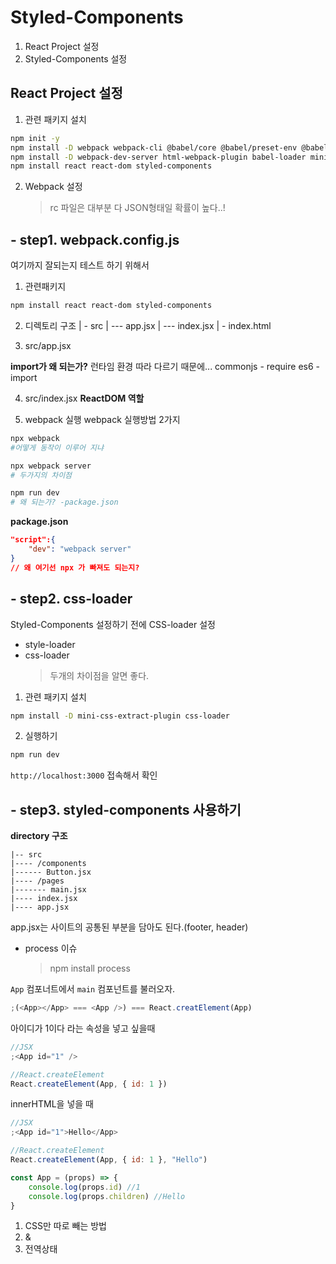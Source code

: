# Styled-Components

1. React Project 설정
2. Styled-Components 설정

## React Project 설정

1. 관련 패키지 설치

```sh
npm init -y
npm install -D webpack webpack-cli @babel/core @babel/preset-env @babel/preset-react
npm install -D webpack-dev-server html-webpack-plugin babel-loader mini-css-extract-plugin
npm install react react-dom styled-components
```

2. Webpack 설정
    > rc 파일은 대부분 다 JSON형태일 확률이 높다..!

## - step1. webpack.config.js

여기까지 잘되는지 테스트 하기 위해서

1. 관련패키지

```sh
npm install react react-dom styled-components
```

2. 디렉토리 구조
   | - src
   | --- app.jsx
   | --- index.jsx
   | - index.html

3. src/app.jsx

**import가 왜 되는가?** 런타임 환경 따라 다르기 때문에...
commonjs - require
es6 - import

4. src/index.jsx
   **ReactDOM 역할**

5. webpack 실행
   webpack 실행방법 2가지

```sh
npx webpack
#어떻게 동작이 이루어 지냐

npx webpack server
# 두가지의 차이점

npm run dev
# 왜 되는가? -package.json
```

**package.json**

```json
"script":{
    "dev": "webpack server"
}
// 왜 여기선 npx 가 빠져도 되는지?
```

## - step2. css-loader

Styled-Components 설정하기 전에 CSS-loader 설정

-   style-loader
-   css-loader
    > 두개의 차이점을 알면 좋다.

1. 관련 패키지 설치

```sh
npm install -D mini-css-extract-plugin css-loader
```

2. 실행하기

```sh
npm run dev
```

`http://localhost:3000` 접속해서 확인

## - step3. styled-components 사용하기

**directory 구조**

```
|-- src
|---- /components
|------ Button.jsx
|---- /pages
|------- main.jsx
|---- index.jsx
|---- app.jsx
```

app.jsx는 사이트의 공통된 부분을 담아도 된다.(footer, header)

-   process 이슈
    > npm install process

`App` 컴포너트에서 `main` 컴포넌트를 불러오자.

```js
;(<App></App> === <App />) === React.creatElement(App)
```

아이디가 1이다 라는 속성을 넣고 싶을때

```js
//JSX
;<App id="1" />

//React.createElement
React.createElement(App, { id: 1 })
```

innerHTML을 넣을 때

```js
//JSX
;<App id="1">Hello</App>

//React.createElement
React.createElement(App, { id: 1 }, "Hello")

const App = (props) => {
    console.log(props.id) //1
    console.log(props.children) //Hello
}
```

1. CSS만 따로 빼는 방법
2. &
3. 전역상태
